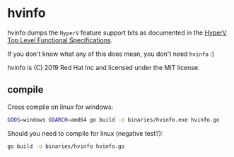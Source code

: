 # hvinfo

hvinfo dumps the `HyperV` feature support bits as documented in the [HyperV Top Level Functional Specifications](https://github.com/MicrosoftDocs/Virtualization-Documentation/blob/live/tlfs/Hypervisor%20Top%20Level%20Functional%20Specification%20v5.0C.pdf).

If you don't know what any of this does mean, you don't need `hvinfo` :)

hvinfo is (C) 2019 Red Hat Inc and licensed under the MIT license.

## compile

Cross compile on linux for windows:
```bash
GOOS=windows GOARCH=amd64 go build -o binaries/hvinfo.exe hvinfo.go
```

Should you need to compile for linux (negative test?):
```bash
go build -o binaries/hvinfo hvinfo.go
```
